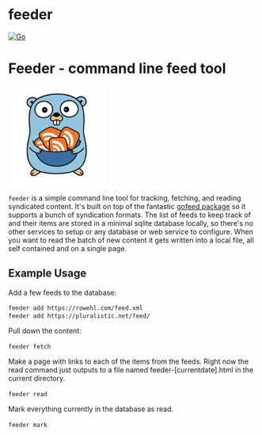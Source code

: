 # feeder

[![Go](https://github.com/mikerowehl/feeder/actions/workflows/go.yml/badge.svg)](https://github.com/mikerowehl/feeder/actions/workflows/go.yml)

# Feeder - command line feed tool

<img src="gopher_bowl.png" width="200" alt="Go Gopher with a bowl of RSS feed icons">

`feeder` is a simple command line tool for tracking, fetching, and reading syndicated content.
It's built on top of the fantastic [gofeed package](https://github.com/mmcdole/gofeed) so it supports
a bunch of syndication formats. The list of feeds to keep track of and their items are stored in a
minimal sqlite database locally, so there's no other services to setup or any database or web service
to configure. When you want to read the batch of new content it gets written into a local file, all 
self contained and on a single page.

## Example Usage

Add a few feeds to the database:

```
feeder add https://rowehl.com/feed.xml
feeder add https://pluralistic.net/feed/
```

Pull down the content:

```feeder fetch```

Make a page with links to each of the items from the feeds. Right now the read command just outputs
to a file named feeder-[currentdate].html in the current directory.

```feeder read```

Mark everything currently in the database as read.

```feeder mark```
